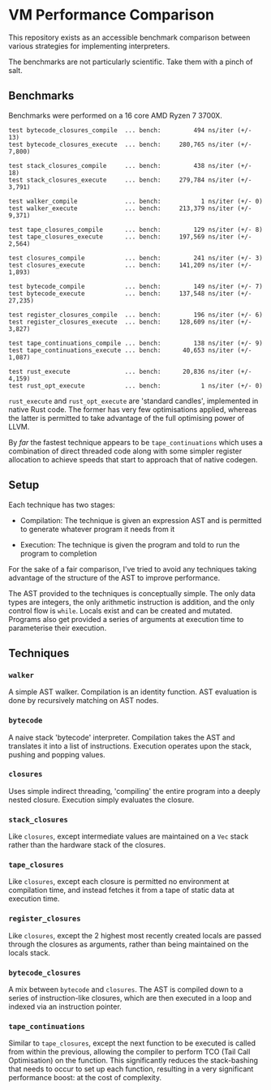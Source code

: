 # VM Performance Comparison

This repository exists as an accessible benchmark comparison between various strategies for implementing interpreters.

The benchmarks are not particularly scientific. Take them with a pinch of salt.

## Benchmarks

Benchmarks were performed on a 16 core AMD Ryzen 7 3700X.

```
test bytecode_closures_compile  ... bench:         494 ns/iter (+/- 13)
test bytecode_closures_execute  ... bench:     280,765 ns/iter (+/- 7,800)

test stack_closures_compile     ... bench:         438 ns/iter (+/- 18)
test stack_closures_execute     ... bench:     279,784 ns/iter (+/- 3,791)

test walker_compile             ... bench:           1 ns/iter (+/- 0)
test walker_execute             ... bench:     213,379 ns/iter (+/- 9,371)

test tape_closures_compile      ... bench:         129 ns/iter (+/- 8)
test tape_closures_execute      ... bench:     197,569 ns/iter (+/- 2,564)

test closures_compile           ... bench:         241 ns/iter (+/- 3)
test closures_execute           ... bench:     141,209 ns/iter (+/- 1,893)

test bytecode_compile           ... bench:         149 ns/iter (+/- 7)
test bytecode_execute           ... bench:     137,548 ns/iter (+/- 27,235)

test register_closures_compile  ... bench:         196 ns/iter (+/- 6)
test register_closures_execute  ... bench:     128,609 ns/iter (+/- 3,827)

test tape_continuations_compile ... bench:         138 ns/iter (+/- 9)
test tape_continuations_execute ... bench:      40,653 ns/iter (+/- 1,087)

test rust_execute               ... bench:      20,836 ns/iter (+/- 4,159)
test rust_opt_execute           ... bench:           1 ns/iter (+/- 0)
```

`rust_execute` and `rust_opt_execute` are 'standard candles', implemented in native Rust code. The former has very few
optimisations applied, whereas the latter is permitted to take advantage of the full optimising power of LLVM.

By *far* the fastest technique appears to be `tape_continuations` which uses a combination of direct threaded code
along with some simpler register allocation to achieve speeds that start to approach that of native codegen.

## Setup

Each technique has two stages:

- Compilation: The technique is given an expression AST and is permitted to generate whatever program it needs from it

- Execution: The technique is given the program and told to run the program to completion

For the sake of a fair comparison, I've tried to avoid any techniques taking advantage of the structure of the AST to
improve performance.

The AST provided to the techniques is conceptually simple. The only data types are integers, the only arithmetic
instruction is addition, and the only control flow is `while`. Locals exist and can be created and mutated. Programs
also get provided a series of arguments at execution time to parameterise their execution.

## Techniques

### `walker`

A simple AST walker. Compilation is an identity function. AST evaluation is done by recursively matching on AST nodes.

### `bytecode`

A naive stack 'bytecode' interpreter. Compilation takes the AST and translates it into a list of instructions. Execution
operates upon the stack, pushing and popping values.

### `closures`

Uses simple indirect threading, 'compiling' the entire program into a deeply nested closure. Execution simply evaluates
the closure.

### `stack_closures`

Like `closures`, except intermediate values are maintained on a `Vec` stack rather than the hardware stack of the
closures.

### `tape_closures`

Like `closures`, except each closure is permitted no environment at compilation time, and instead fetches it from a tape
of static data at execution time.

### `register_closures`

Like `closures`, except the 2 highest most recently created locals are passed through the closures as arguments, rather
than being maintained on the locals stack.

### `bytecode_closures`

A mix between `bytecode` and `closures`. The AST is compiled down to a series of instruction-like closures, which are
then executed in a loop and indexed via an instruction pointer.

### `tape_continuations`

Similar to `tape_closures`, except the next function to be executed is called from within the previous, allowing the
compiler to perform TCO (Tail Call Optimisation) on the function. This significantly reduces the stack-bashing that
needs to occur to set up each function, resulting in a very significant performance boost: at the cost of complexity.
